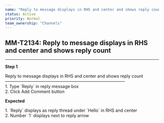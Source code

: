 ```yaml
---
name: "Reply to message displays in RHS and center and shows reply count"
status: Active
priority: Normal
team_ownership: "Channels"
---
```


## MM-T2134: Reply to message displays in RHS and center and shows reply count

---

**Step 1**

Reply to message displays in RHS and center and shows reply count\
————————————————————————————\
1\. Type \`Reply\` in reply message box\
2\. Click Add Comment button

**Expected**

1\. \`Reply\` displays as reply thread under \`Hello\` in RHS and center\
2\. Number \`1\` displays next to reply arrow

